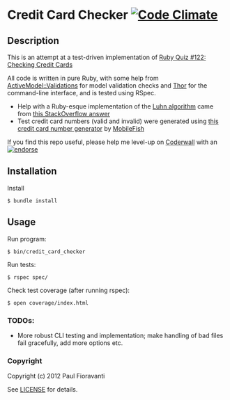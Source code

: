 # Credit Card Checker [![Code Climate](https://codeclimate.com/badge.png)](https://codeclimate.com/github/paulfioravanti/credit_card_checker)

## Description

This is an attempt at a test-driven implementation of [Ruby Quiz #122: Checking Credit Cards](http://www.rubyquiz.com/quiz122.html)

All code is written in pure Ruby, with some help from [ActiveModel::Validations](http://api.rubyonrails.org/classes/ActiveModel/Validations.html) for model validation checks and [Thor](https://github.com/wycats/thor) for the command-line interface, and is tested using RSpec.

- Help with a Ruby-esque implementation of the [Luhn algorithm](http://en.wikipedia.org/wiki/Luhn_algorithm) came from [this StackOverflow answer](http://stackoverflow.com/a/9189731/567863)
- Test credit card numbers (valid and invalid) were generated using [this credit card number generator](http://www.mobilefish.com/services/credit_card_number_generator/credit_card_number_generator.php) by [MobileFish](http://www.mobilefish.com/)

If you find this repo useful, please help me level-up on [Coderwall](http://coderwall.com/) with an [![endorse](http://api.coderwall.com/pfioravanti/endorse.png)](http://coderwall.com/pfioravanti)

## Installation

Install

    $ bundle install

## Usage

Run program:

    $ bin/credit_card_checker

Run tests:

    $ rspec spec/

Check test coverage (after running rspec):

    $ open coverage/index.html

### TODOs:

- More robust CLI testing and implementation; make handling of bad files fail gracefully, add more options etc.

### Copyright

Copyright (c) 2012 Paul Fioravanti

See [LICENSE](https://github.com/paulfioravanti/credit_card_checker/blob/master/LICENSE.txt) for details.
